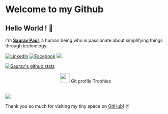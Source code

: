 
# Welcome to my Github
## Hello World ! :wave:

I'm **[Saurav Paul](https://www.linkedin.com/in/saurav-paul-5b4aa4178/)**, a human being who is passionate about simplifying things through technology.

 [![LinkedIn](https://img.shields.io/static/v1.svg?label=LinkedIn&message=@SauravPaul&logo=linkedin&style=flat&color=blue)](https://www.linkedin.com/in/saurav-paul-5b4aa4178/)
 [![Facebook](https://img.shields.io/static/v1.svg?label=facebook&message=@SauravPaul&logo=facebook&style=flat&color=blue)](https://www.facebook.com/sauravpaul.sunny)
 ![](https://komarev.com/ghpvc/?username=saurav-paul)
 

[![Saurav's github stats](https://github-readme-stats.vercel.app/api?username=Saurav-Paul&show_icons=true)](https://github.com/Saurav-Paul/)

<p align="center"><img src="https://media.giphy.com/media/QaMcXSekUWx7aogAUr/giphy.gif" width="30" />&nbsp;Git profile Trophies</p><br>
<img src="https://github-profile-trophy.vercel.app/?username=Saurav-Paul&theme=onedark" />

Thank you so much for visiting my tiny space on [GitHub](https://github.com/Saurav-Paul)! :v:



